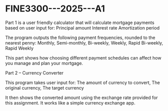 # FINE3300---2025---A1

Part 1 is a user friendly calculator that will calculate mortgage payments based on user input for:
Principal amount
Interest rate
Amortization period

The program outputs the following payment frequencies, rounded to the nearest penny:
Monthly, Semi-monthly, Bi-weekly, Weekly, Rapid Bi-weekly, Rapid Weekly

This part shows how choosing different payment schedules can affect how you manage and plan your mortgage.

Part 2 – Currency Converter

This program takes user input for: The amount of currency to convert, The original currency, The target currency

It then shows the converted amount using the exchange rate provided for this assignment. It works like a simple currency exchange app.
